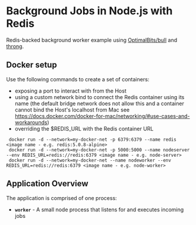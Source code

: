 # Background Jobs in Node.js with Redis

Redis-backed background worker example using [OptimalBits/bull](https://github.com/OptimalBits/bull) and [throng](https://github.com/hunterloftis/throng).

## Docker setup
Use the following commands to create a set of containers:
- exposing a port to interact with from the Host
- using a custom network bind to connect the Redis container using its name (the default bridge network does not allow this and a container cannot bind the Host's localhost from Mac see https://docs.docker.com/docker-for-mac/networking/#use-cases-and-workarounds)
- overriding the $REDIS_URL with the Redis container URL

```
 docker run -d --network=my-docker-net -p 6379:6379 --name redis <image name - e.g. redis:5.0.8-alpine>
 docker run -d --network=my-docker-net -p 5000:5000 --name nodeserver --env REDIS_URL=redis://redis:6379 <image name - e.g. node-server>
 docker run -d --network=my-docker-net --name nodeworker --env REDIS_URL=redis://redis:6379 <image name - e.g. node-worker> 
```

## Application Overview

The application is comprised of one process: 

- **`worker`** - A small node process that listens for and executes incoming jobs